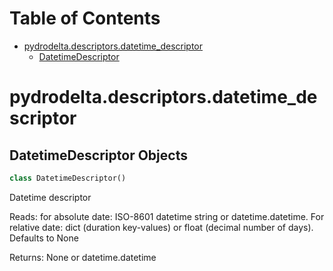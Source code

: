 # Table of Contents

* [pydrodelta.descriptors.datetime\_descriptor](#pydrodelta.descriptors.datetime_descriptor)
  * [DatetimeDescriptor](#pydrodelta.descriptors.datetime_descriptor.DatetimeDescriptor)

<a id="pydrodelta.descriptors.datetime_descriptor"></a>

# pydrodelta.descriptors.datetime\_descriptor

<a id="pydrodelta.descriptors.datetime_descriptor.DatetimeDescriptor"></a>

## DatetimeDescriptor Objects

```python
class DatetimeDescriptor()
```

Datetime descriptor

Reads: for absolute date: ISO-8601 datetime string or datetime.datetime. For relative date: dict (duration key-values) or float (decimal number of days). Defaults to None

Returns: None or datetime.datetime

